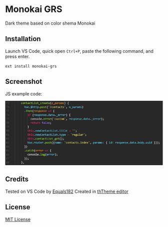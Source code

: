 # Monokai GRS
Dark theme based on color shema Monokai

## Installation
Launch VS Code, quick open `Ctrl+P`, paste the following command, and press enter.

```
ext install monokai-grs
```

## Screenshot
JS example code:

![Example JS](example-js.png)

## Credits
Tested on VS Code by [Equals182](https://github.com/Equals182)
Created in [thTheme editor](http://tmtheme-editor.herokuapp.com)

## License
[MIT License](LICENSE)